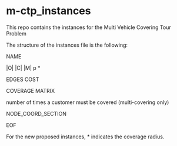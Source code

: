 # m-ctp_instances
This repo contains the instances for the Multi Vehicle Covering Tour Problem

The structure of the instances file is the following:

NAME

|O| |C| |M| p *

EDGES COST

COVERAGE MATRIX

number of times a customer must be covered (multi-covering only)

NODE_COORD_SECTION

EOF

For the new proposed instances, * indicates the coverage radius. 
